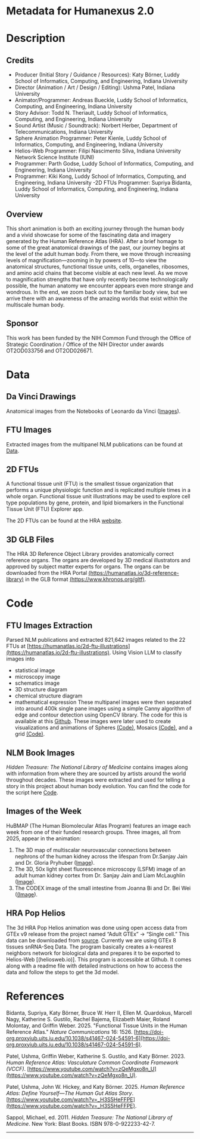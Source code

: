 # Metadata for Humanexus 2.0

# Description

## Credits

- Producer (Initial Story / Guidance / Resources): Katy Börner, Luddy School of Informatics, Computing, and Engineering, Indiana University
- Director (Animation / Art / Design / Editing): Ushma Patel, Indiana University
- Animator/Programmer: Andreas Bueckle, Luddy School of Informatics, Computing, and Engineering, Indiana University
- Story Advisor: Todd N. Theriault, Luddy School of Informatics, Computing, and Engineering, Indiana University
- Sound Artist (Music / Soundtrack): Norbert Herber, Department of Telecommunications, Indiana University
- Sphere Animation Programmer: Peter Kienle, Luddy School of Informatics, Computing, and Engineering, Indiana University
- Helios-Web Programmer: Filipi Nascimento Silva, Indiana University Network Science Institute (IUNI)
- Programmer: Parth Godse, Luddy School of Informatics, Computing, and Engineering, Indiana University
- Programmer: Kiki Kong, Luddy School of Informatics, Computing, and Engineering, Indiana University
-2D FTUs Programmer: Supriya Bidanta, Luddy School of Informatics, Computing, and Engineering, Indiana University

## Overview

This short animation is both an exciting journey through the human body and a vivid showcase for some of the fascinating data and imagery generated by the Human Reference Atlas (HRA). After a brief homage to some of the great anatomical drawings of the past, our journey begins at the level of the adult human body. From there, we move through increasing levels of magnification—zooming in by powers of 10—to view the anatomical structures, functional tissue units, cells, organelles, ribosomes, and amino acid chains that become visible at each new level. As we move to magnification strengths that have only recently become technologically possible, the human anatomy we encounter appears even more strange and wondrous. In the end, we zoom back out to the familiar body view, but we arrive there with an awareness of the amazing worlds that exist within the multiscale human body.

## Sponsor

This work has been funded by the NIH Common Fund through the Office of Strategic Coordination / Office of the NIH Director under awards OT2OD033756 and OT2OD026671.

# Data

## Da Vinci Drawings

Anatomical images from the Notebooks of Leonardo da Vinci ([Images](https://drive.google.com/drive/u/0/folders/1wgK6cJWuPYzvcREmwT7O8XKep8pMsjnS)).

## FTU Images

Extracted images from the multipanel NLM publications can be found at [Data](https://drive.google.com/drive/u/0/folders/1U59da-zREHxIQsuy1CMMXTsmOgSiymjB).

## 2D FTUs

A functional tissue unit (FTU) is the smallest tissue organization that performs a unique physiologic function and is replicated multiple times in a whole organ. Functional tissue unit illustrations may be used to explore cell type populations by gene, protein, and lipid biomarkers in the Functional Tissue Unit (FTU) Explorer app.

The 2D FTUs can be found at the HRA [website](https://humanatlas.io/2d-ftu-illustrations?releaseVersion=2.3).

## 3D GLB Files

The HRA 3D Reference Object Library provides anatomically correct reference organs. The organs are developed by 3D medical illustrators and approved by subject matter experts for organs. The organs can be downloaded from the HRA Portal [(https://humanatlas.io/3d-reference-library)](https://humanatlas.io/3d-reference-library) in the GLB format [(https://www.khronos.org/gltf)](https://www.khronos.org/gltf).

# Code

## FTU Images Extraction

Parsed NLM publications and extracted 821,642 images related to the 22 FTUs at [https://humanatlas.io/2d-ftu-illustrations](https://humanatlas.io/2d-ftu-illustrations). Using Vision LLM to classify images into
- statistical image
- microscopy image
- schematics image
- 3D structure diagram
- chemical structure diagram
- mathematical expression
These multipanel images were then separated into around 400k single pane images using a simple Canny algorithm of edge and contour detection using OpenCV library. The code for this is available at this [Github](https://github.com/cns-iu/cns-humanexus-2.0/tree/main/2.PubMed%20Extract%20Script). These images were later used to create visualizations and animations of Spheres [(Code)](https://github.com/cns-iu/cns-humanexus-2.0), Mosaics [(Code)](https://github.com/cns-iu/cns-humanexus-2.0/tree/main/3b-Mosaic), and a grid [(Code)](https://github.com/cns-iu/cns-humanexus-2.0/tree/main/3a-Grid).

## NLM Book Images

*Hidden Treasure: The National Library of Medicine* contains images along with information from where they are sourced by artists around the world throughout decades. These images were extracted and used for telling a story in this project about human body evolution. You can find the code for the script here [Code](https://github.com/cns-iu/cns-humanexus-2.0/tree/main/1.NLM_extract_script).

## Images of the Week

HuBMAP (The Human Biomolecular Atlas Program) features an image each week from one of their funded research groups. Three images, all from 2025, appear in the animation:
1. The 3D map of multiscalar neurovascular connections between nephrons of the human kidney across the lifespan from Dr.Sanjay Jain and Dr. Gloria Pryhuber ([Image](https://drive.google.com/drive/u/0/folders/1h5KcDTwdarBs7bNgf_staNMSKB1N_8kg)).
2. The 3D, 50x light sheet fluorescence microscopy (LSFM) image of an adult human kidney cortex from Dr. Sanjay Jain and Liam McLaughlin ([Image](https://drive.google.com/drive/u/0/folders/1h5KcDTwdarBs7bNgf_staNMSKB1N_8kg)).
3. The CODEX image of the small intestine from Joanna Bi and Dr. Bei Wei ([(Image](https://drive.google.com/drive/u/0/folders/1h5KcDTwdarBs7bNgf_staNMSKB1N_8kg)).

## HRA Pop Helios

The 3d HRA Pop Helios animation was done using open access data from GTEx v9 release from the project named “Adult GTEx” -> “Single cell.” This data can be downloaded from [source](https://gtexportal.org/home/downloads/adult-gtex/single_cell). Currently we are using GTEx 8 tissues snRNA-Seq Data. The program basically creates a k-nearest neighbors network for biological data and prepares it to be exported to Helios-Web [(heliosweb.io)]. This program is accessible at Github. It comes along with a readme file with detailed instructions on how to access the data and follow the steps to get the 3d model.

# References

Bidanta, Supriya, Katy Börner, Bruce W. Herr II, Ellen M. Quardokus, Marcell Nagy, Katherine S. Gustilo, Rachel Bajema, Elizabeth Maier, Roland Molontay, and Griffin Weber. 2025. "Functional Tissue Units in the Human Reference Atlas." *Nature Communications* 16: 1526. [https://doi-org.proxyiub.uits.iu.edu/10.1038/s41467-024-54591-6](https://doi-org.proxyiub.uits.iu.edu/10.1038/s41467-024-54591-6). 

Patel, Ushma, Griffin Weber, Katherine S. Gustilo, and Katy Börner. 2023. *Human Reference Atlas: Vasculature Common Coordinate Framework (VCCF)*. [https://www.youtube.com/watch?v=zQeMgxo8n_U](https://www.youtube.com/watch?v=zQeMgxo8n_U). 

Patel, Ushma, John W. Hickey, and Katy Börner. 2025. *Human Reference Atlas: Define Yourself—The Human Gut Atlas Story*. [https://www.youtube.com/watch?v=_H3S5HeFFPE](https://www.youtube.com/watch?v=_H3S5HeFFPE). 

Sappol, Michael, ed. 2011. *Hidden Treasure: The National Library of Medicine*. New York: Blast Books. ISBN 978-0-922233-42-7.

---




